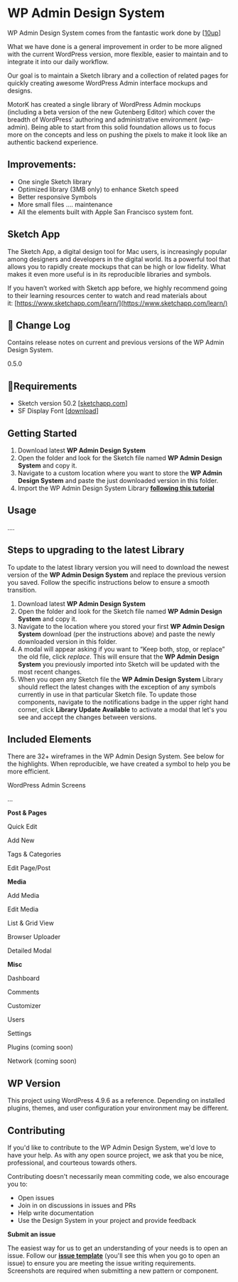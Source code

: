 # WP Admin Design System

WP Admin Design System comes from the fantastic work done by [[10up](https://github.com/10up/SketchPress)]

What we have done is a general improvement in order to be more aligned with the current WordPress version, more flexible, easier to maintain and to integrate it into our daily workflow.

Our goal is to maintain a Sketch library and a collection of related pages for quickly creating awesome WordPress Admin interface mockups and designs.

MotorK has created a single library of WordPress Admin mockups (including a beta version of the new Gutenberg Editor) which cover the breadth of WordPress’ authoring and administrative environment (wp-admin). Being able to start from this solid foundation allows us to focus more on the concepts and less on pushing the pixels to make it look like an authentic backend experience.

## Improvements:

- One single Sketch library
- Optimized library (3MB only) to enhance Sketch speed
- Better responsive Symbols
- More small files .... maintenance
- All the elements built with Apple San Francisco system font.

## Sketch App

The Sketch App, a digital design tool for Mac users, is increasingly popular among designers and developers in the digital world. Its a powerful tool that allows you to rapidly create mockups that can be high or low fidelity. What makes it even more useful is in its reproducible libraries and symbols.

If you haven’t worked with Sketch app before, we highly recommend going to their learning resources center to watch and read materials about it: [https://www.sketchapp.com/learn/](https://www.sketchapp.com/learn/)

## **📝 Change Log**

Contains release notes on current and previous versions of the WP Admin Design System.

0.5.0

## 🚦Requirements

- Sketch version 50.2 [[sketchapp.com](https://www.sketchapp.com)]
- SF Display Font [[download](https://developer.apple.com/fonts/)]

## Getting Started

1. Download latest **WP Admin Design System**
2. Open the folder and look for the Sketch file named **WP Admin Design System** and copy it.
3. Navigate to a custom location where you want to store the **WP Admin Design System** and paste the just downloaded version in this folder.
4. Import the WP Admin Design System Library [**following this tutorial**](/docs/importing-wp-admin-design-system-library.md)

## Usage

....

## Steps to upgrading to the latest Library

To update to the latest library version you will need to download the newest version of the **WP Admin Design System** and replace the previous version you saved. Follow the specific instructions below to ensure a smooth transition.

1. Download latest **WP Admin Design System**
2. Open the folder and look for the Sketch file named **WP Admin Design System** and copy it.
3. Navigate to the location where you stored your first **WP Admin Design System** download (per the instructions above) and paste the newly downloaded version in this folder.
4. A modal will appear asking if you want to “Keep both, stop, or replace” the old file, click *replace*. This will ensure that the **WP Admin Design System** you previously imported into Sketch will be updated with the most recent changes.
5. When you open any Sketch file the **WP Admin Design System** Library should reflect the latest changes with the exception of any symbols currently in use in that particular Sketch file. To update those components, navigate to the notifications badge in the upper right hand corner, click **Library Update Available** to activate a modal that let's you see and accept the changes between versions.

## **Included Elements**

There are 32+ wireframes in the WP Admin Design System. See below for the highlights. When reproducible, we have created a symbol to help you be more efficient.

WordPress Admin Screens

...

**Post & Pages**

Quick Edit

Add New

Tags & Categories

Edit Page/Post

**Media**

Add Media

Edit Media

List & Grid View

Browser Uploader

Detailed Modal

**Misc**

Dashboard

Comments

Customizer

Users

Settings

Plugins (coming soon)

Network (coming soon)

## **WP Version**

This project using WordPress 4.9.6 as a reference. Depending on installed plugins, themes, and user configuration your environment may be different.

## **Contributing**

If you'd like to contribute to the WP Admin Design System, we'd love to have your help. As with any open source project, we ask that you be nice, professional, and courteous towards others.

Contributing doesn't necessarily mean commiting code, we also encourage you to:

- Open issues
- Join in on discussions in issues and PRs
- Help write documentation
- Use the Design System in your project and provide feedback

**Submit an issue**

The easiest way for us to get an understanding of your needs is to open an issue. Follow our **[issue template](/docs/issue-template.md)** (you'll see this when you go to open an issue) to ensure you are meeting the issue writing requirements. Screenshots are required when submitting a new pattern or component.